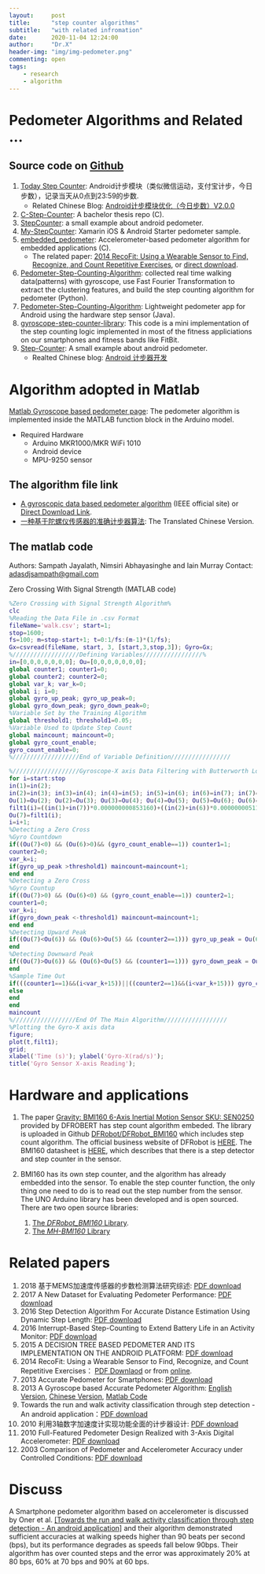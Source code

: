 ```yaml
---
layout:     post
title:      "step counter algorithms"
subtitle:   "with related infromation"
date:       2020-11-04 12:24:00
author:     "Dr.X"
header-img: "img/img-pedometer.png"
commenting: open
tags:
    - research
    - algorithm
---
```


<h1>Pedometer Algorithms and Related ...</h1>

<h2>Source code on <a href="http://github.com">Github</a></h2>

1. <a href="https://github.com/jiahongfei/TodayStepCounter">Today Step Counter</a>: Android计步模块（类似微信运动，支付宝计步，今日步数），记录当天从0点到23:59的步数.
    * Related Chinese Blog: <a href = "https://www.jianshu.com/p/1b53937150ad">Android计步模块优化（今日步数）V2.0.0</a>
2. <a href="https://github.com/MarcusNordstrom/C-Step-Counter">C-Step-Counter</a>: A bachelor thesis repo (C).
3. <a href="https://github.com/zhouguangfu09/StepCounter">StepCounter</a>: a small example about android pedometer.
4. <a href="https://github.com/MikeCodesDotNET/My-StepCounter">My-StepCounter</a>: Xamarin iOS & Android Starter pedometer sample.
5. <a href="https://github.com/nerajbobra/embedded_pedometer">embedded_pedometer</a>: Accelerometer-based pedometer algorithm for embedded applications (C). 
    * The related paper: <a href ="https://www.microsoft.com/en-us/research/wp-content/uploads/2016/12/p3225-morris.pdf">2014 RecoFit: Using a Wearable Sensor to Find, Recognize, and Count Repetitive Exercises</a>, or <a href = "https://yonghong.github.io/file/2014-RecoFit_Using-a-Wearable-Sensor-to-Find-Recognize-and-Count-Repetitive-Exercises.pdf">direct download</a>.
6. <a href="https://github.com/ecruhue/Pedometer-Step-Counting-Algorithm">Pedometer-Step-Counting-Algorithm</a>: collected real time walking data(patterns) with gyroscope, use Fast Fourier Transformation to extract the clustering features, and build the step counting algorithm for pedometer (Python). 
7. <a href="https://github.com/ecruhue/Pedometer-Step-Counting-Algorithm">Pedometer-Step-Counting-Algorithm</a>: Lightweight pedometer app for Android using the hardware step sensor (Java).
8. <a href = "https://github.com/Akshayvs/gyroscope-step-counter-library">gyroscope-step-counter-library</a>: This code is a mini implementation of the step counting logic implemented in most of the fitness appliciations on our smartphones and fitness bands like FitBit.
9.  <a href = "https://github.com/zhouguangfu09/StepCounter">Step-Counter</a>: A small example about android pedometer.
    * Realted Chinese blog: <a href ="https://blog.csdn.net/guang09080908/article/details/41411679">Android 计步器开发</a>


<h1>Algorithm adopted in Matlab</h1>

<a href ="https://ww2.mathworks.cn/help/supportpkg/arduino/ref/gyroscope-based-pedometer.html">Matlab Gyroscope based pedometer page</a>: The pedometer algorithm is implemented inside the MATLAB function block in the Arduino model.

- Required Hardware
    * Arduino MKR1000/MKR WiFi 1010
    * Android device
    * MPU-9250 sensor

<h2>The algorithm file link</h2>

- <a href = "https://ieeexplore.ieee.org/document/6553971">A gyroscopic data based pedometer algorithm</a> (IEEE official site) or <a href="https://yonghong.github.io/file/2013-A-Gyroscope-based-Accurate-Pedometer-Algorithm.pdf">Direct Download Link</a>.
- <a href = "https://blog.csdn.net/lean_siege_lion/article/details/40087379">一种基于陀螺仪传感器的准确计步器算法</a>: The Translated Chinese Version.

<h2> The matlab code</h2>

Authors: Sampath Jayalath, Nimsiri Abhayasinghe and Iain Murray Contact: <a href="mailto:adasdjsampath@gmail.com">adasdjsampath@gmail.com</a>

Zero Crossing With Signal Strength (MATLAB code)

```matlab
%Zero Crossing with Signal Strength Algorithm%
clc
%Reading the Data File in .csv Format
fileName='walk.csv'; start=1;
stop=1600;
fs=100; m=stop-start+1; t=0:1/fs:(m-1)*(1/fs);
Gx=csvread(fileName, start, 3, [start,3,stop,3]); Gyro=Gx;
%///////////////////Defining Variables/////////////////%
in=[0,0,0,0,0,0,0]; Ou=[0,0,0,0,0,0,0];
global counter1; counter1=0;
global counter2; counter2=0;
global var_k; var_k=0;
global i; i=0;
global gyro_up_peak; gyro_up_peak=0;
global gyro_down_peak; gyro_down_peak=0;
%Variable Set by the Training Algorithm
global threshold1; threshold1=0.05;
%Variable Used to Update Step Count
global maincount; maincount=0;
global gyro_count_enable;
gyro_count_enable=0;
%///////////////////End of Variable Definition/////////////////

%///////////////////Gyroscope-X axis Data Filtering with Butterworth Lowpass Filter at 2Hz/////////////////
for i=start:stop
in(1)=in(2);
in(2)=in(3); in(3)=in(4); in(4)=in(5); in(5)=in(6); in(6)=in(7); in(7)=Gyro(i);
Ou(1)=Ou(2); Ou(2)=Ou(3); Ou(3)=Ou(4); Ou(4)=Ou(5); Ou(5)=Ou(6); Ou(6)=Ou(7);
filt1(i)=((in(1)+in(7))*0.000000000853160)+((in(2)+in(6))*0.000000005118957 )+((in(3)+in(5))*0.000000012797393)+((in(4))*0.000000017063191 )+((Ou(1))*(- 0.7844171769))+((Ou(2))*(4.8969248914))+((Ou(3))*(- 12.7416173292))+((Ou(4))*(17.6873761799))+((Ou(5))*(- 13.8155108061))+((Ou(6))*(5.7572441862));
Ou(7)=filt1(i);
i=i+1;
%Detecting a Zero Cross
%Gyro Countdown
if((Ou(7)<0) && (Ou(6)>0)&& (gyro_count_enable==1)) counter1=1;
counter2=0;
var_k=i;
if(gyro_up_peak >threshold1) maincount=maincount+1;
end end
%Detecting a Zero Cross
%Gyro Countup
if((Ou(7)>0) && (Ou(6)<0) && (gyro_count_enable==1)) counter2=1;
counter1=0;
var_k=i;
if(gyro_down_peak <-threshold1) maincount=maincount+1;
end end
%Detecting Upward Peak
if((Ou(7)<Ou(6)) && (Ou(6)>Ou(5) && (counter2==1))) gyro_up_peak = Ou(6);
end
%Detecting Downward Peak
if((Ou(7)>Ou(6)) && (Ou(6)<Ou(5) && (counter1==1))) gyro_down_peak = Ou(6);
end
%Sample Time Out
if(((counter1==1)&&(i<var_k+15))||((counter2==1)&&(i<var_k+15))) gyro_count_enable=0
else
end
end
maincount
%//////////////////End Of The Main Algorithm//////////////////
%Plotting the Gyro-X axis data
figure;
plot(t,filt1);
grid;
xlabel('Time (s)'); ylabel('Gyro-X(rad/s)');
title('Gyro Sensor X-axis Reading');
```

<h1>Hardware and applications</h1>

1. The paper <a href="https://media.digikey.com/pdf/Data%20Sheets/DFRobot%20PDFs/SEN0250_Web.pdf">Gravity: BMI160 6-Axis Inertial Motion
Sensor SKU: SEN0250</a> provided by DFROBERT has step count algorithm embeded. 
The library is uploaded in Github <a href = "https://github.com/DFRobot/DFRobot_BMI160">DFRobot/DFRobot_BMI160</a> which includes step count algorithm. The official business website of DFRobot is <a href = "https://wiki.dfrobot.com/Gravity__BMI160_6-Axis_Inertial_Motion_Sensor_SKU__SEN0250">HERE</a>.
The BMI160 datasheet is <a href = "https://www.bosch-sensortec.com/media/boschsensortec/downloads/datasheets/bst-bmi160-ds000.pdf">HERE</a>, which describes that there is a step detector and step counter in the sensor.

2. BMI160 has its own step counter, and the algorithm has already embedded into the sensor. To enable the step counter function, the only thing one need to do is to read out the step number from the sensor. The UNO Arduino library has been developed and is open sourced. There are two open source libraries:
   1. <a href = "https://github.com/Yonghong/DFRobot_BMI160">The *DFRobot_BMI160* Library</a>.
   2. <a href = "https://github.com/Yonghong/MH-BMI160">The *MH-BMI160* Library</a>

<h1>Related papers</h1>

1. 2018 基于MEMS加速度传感器的步数检测算法研究综述: <a href="https://yonghong.github.io/file/2018基于MEMS加速度传感器的步数检测算法研究综述.pdf">PDF download</a>
2. 2017 A New Dataset for Evaluating Pedometer Performance: <a href="https://yonghong.github.io/file/22017-A-New-Dataset-for-Evaluating-Pedometer-Performance.pdf">PDF download</a>
3. 2016 Step Detection Algorithm For Accurate Distance Estimation Using Dynamic Step Length: <a href="https://yonghong.github.io/file/2016-Step-Detection-Algorithm-For-Accurate-Distance-Estimation-Using-Dynamic-Step-Length.pdf">PDF download</a>
4. 2016 Interrupt-Based Step-Counting to Extend Battery Life in an Activity Monitor: <a href="https://yonghong.github.io/file/2016-Interrupt-Based-Step-Counting-to-Extend-Battery-Life-in-an-Activity-Monitor.pdf">PDF download</a>
5. 2015 A DECISION TREE BASED PEDOMETER AND ITS IMPLEMENTATION ON THE ANDROID PLATFORM: <a href="../file/2015-A-DECISION-TREE-BASED-PEDOMETER-AND-ITS-IMPLEMENTATION-ON-THE-ANDROID-PLATFORM.pdf">PDF download</a>
6. 2014 RecoFit: Using a Wearable Sensor to Find, Recognize, and Count Repetitive Exercises： <a href = "https://yonghong.github.io/file/2014-RecoFit_Using-a-Wearable-Sensor-to-Find-Recognize-and-Count-Repetitive-Exercises.pdf">PDF Downlaod</a> or from <a href =https://www.microsoft.com/en-us/research/wp-content/uploads/2016/12/p3225-morris.pdf>online</a>.
7. 2013 Accurate Pedometer for Smartphones: <a href="https://yonghong.github.io/file/2013-Accurate-Pedometer-for-Smartphones.pdf">PDF download</a>
8. 2013 A Gyroscope based Accurate Pedometer Algorithm: <a href="https://yonghong.github.io/file/2013-A-Gyroscope-based-Accurate-Pedometer-Algorithm.pdf">English Version</a>, <a href="../file/2013-A-Gyroscope-Based-Accurate-Pedometer-Algorithm-Chinese-Version.pdf">Chinese Version</a>, <a href="https://yonghong.github.io/file/2013-A-Gyroscope-based-Accurate-Pedometer-Algorithm_MATLAB_File.pdf">Matlab Code</a>
9. Towards the run and walk activity classification
through step detection - An android application：<a href="https://yonghong.github.io/file/2012-Towards_the_run_and_walk_activity_classi.pdf">PDF download</a>
9.  2010 利用3轴数字加速度计实现功能全面的计步器设计: <a href="https://yonghong.github.io/file/2010-利用3轴数字加速度计实现功能全面的计步器设计.pdf">PDF download</a>
10. 2010 Full-Featured Pedometer Design Realized with 3-Axis Digital Accelerometer: <a href="https://yonghong.github.io/file/2010-Full-Featured-Pedometer-Design-Realized-with-3-Axis-Digital-Accelerometer.pdf">PDF download</a>
11. 2003 Comparison of Pedometer and Accelerometer Accuracy under Controlled Conditions: <a href = "https://yonghong.github.io/file/2003-Comparison-of-Pedometer-and-Accelerometer-Accuracy-under-Controlled-Conditions.pdf">PDF download</a>

<h1>Discuss</h1>
A Smartphone pedometer algorithm based on accelerometer is discussed by Oner et al. <a href="https://yonghong.github.io/file/2012-Towards_the_run_and_walk_activity_classi.pdf">[Towards the run and walk activity classification through step detection - An android application]</a> and their algorithm demonstrated sufficient accuracies at walking speeds higher than 90 beats per second (bps), but its performance degrades as speeds fall below 90bps. Their algorithm has over counted steps and the error was approximately 20% at 80 bps, 60% at 70 bps and 90% at 60 bps.


&emsp;&emsp;
<br/>